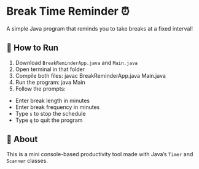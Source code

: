# Break Time Reminder ⏰

A simple Java program that reminds you to take breaks at a fixed interval!

## 📌 How to Run

1. Download `BreakReminderApp.java` and `Main.java`
2. Open terminal in that folder
3. Compile both files:
      javac BreakReminderApp.java Main.java
6. Run the program:
      java Main
8. Follow the prompts:
- Enter break length in minutes
- Enter break frequency in minutes
- Type `s` to stop the schedule
- Type `q` to quit the program

## 📖 About

This is a mini console-based productivity tool made with Java’s `Timer` and `Scanner` classes.
